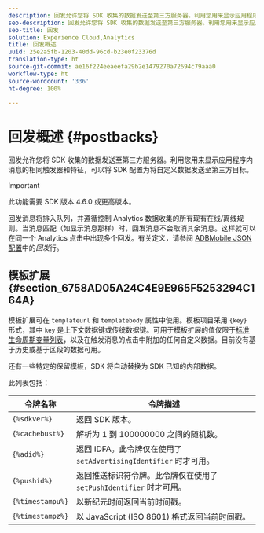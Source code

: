 ```yaml
---
description: 回发允许您将 SDK 收集的数据发送至第三方服务器。利用您用来显示应用程序内消息的相同触发器和特征，可以将 SDK 配置为将自定义数据发送至第三方目标。
seo-description: 回发允许您将 SDK 收集的数据发送至第三方服务器。利用您用来显示应用程序内消息的相同触发器和特征，可以将 SDK 配置为将自定义数据发送至第三方目标。
seo-title: 回发
solution: Experience Cloud,Analytics
title: 回发概述
uuid: 25e2a5fb-1203-40dd-96cd-b23e0f23376d
translation-type: ht
source-git-commit: ae16f224eeaeefa29b2e1479270a72694c79aaa0
workflow-type: ht
source-wordcount: '336'
ht-degree: 100%

---
```



# 回发概述 {#postbacks}

回发允许您将 SDK 收集的数据发送至第三方服务器。利用您用来显示应用程序内消息的相同触发器和特征，可以将 SDK 配置为将自定义数据发送至第三方目标。

>[!IMPORTANT]
>
>此功能需要 SDK 版本 4.6.0 或更高版本。

回发消息将排入队列，并遵循控制 Analytics 数据收集的所有现有在线/离线规则。当消息匹配（如显示消息那样）时，回发消息不会取消其余消息。这样就可以在同一个 Analytics 点击中出现多个回发。有关定义，请参阅 [ADBMobile JSON 配置](/help/ios/configuration/json-config/json-config.md)中的&#x200B;*回发*&#x200B;行。

## 模板扩展 {#section_6758AD05A24C4E9E965F5253294C164A}

模板扩展可在 `templateurl` 和 `templatebody` 属性中使用。模板项目采用 `{key}` 形式，其中 `key` 是上下文数据键或传统数据键。可用于模板扩展的值仅限于[标准生命周期变量列表](/help/ios/metrics.md)，以及在触发消息的点击中附加的任何自定义数据。目前没有基于历史或基于区段的数据可用。

还有一些特定的保留模板，SDK 将自动替换为 SDK 已知的内部数据。

此列表包括：

| 令牌名称 | 令牌描述 |
|--- |--- |
| `{%sdkver%}` | 返回 SDK 版本。 |
| `{%cachebust%}` | 解析为 1 到 100000000 之间的随机数。 |
| `{%adid%}` | 返回 IDFA。此令牌仅在使用了 `setAdvertisingIdentifier` 时才可用。 |
| `{%pushid%}` | 返回推送标识符令牌。此令牌仅在使用了 `setPushIdentifier` 时才可用。 |
| `{%timestampu%}` | 以新纪元时间返回当前时间戳。 |
| `{%timestampz%}` | 以 JavaScript (ISO 8601) 格式返回当前时间戳。 |